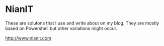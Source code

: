 # NianIT
These are solutons that I use and write about on my blog.
They are mostly based on Powershell but other variations might occur.

http://www.nianit.com
